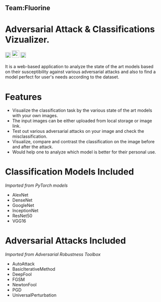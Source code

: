 ## Team:Fluorine
# Adversarial Attack & Classifications Vizualizer.


<img src="https://upload.wikimedia.org/wikipedia/commons/9/96/Pytorch_logo.png" height="18" >   <img src="https://raw.githubusercontent.com/TanmayKhot/Fluorine/adv/Images/advtool.JPG" height="24">    <img src="https://raw.githubusercontent.com/TanmayKhot/Fluorine/adv/Images/streamlit.png" height="18"> 
<br>
<br>
It is a web-based application to analyze the state of the art models based on their susceptibility against various adversarial attacks and also to find a model perfect for user's needs according to the dataset. 
<br>

# Features
- Visualize the classification task by the various state of the art models with your own images.
- The input images can be either uploaded from local storage or image link.
- Test out various adversarial attacks on your image and check the misclassification.
- Visualize, compare and contrast the classification on the image before and after the attack.
- Would help one to analyze which model is better for their personal use.
 
# Classification Models Included
*Imported from PyTorch models* 
- AlexNet
- DenseNet
- GoogleNet
- InceptionNet
- ResNet50
- VGG16

# Adversarial Attacks Included
*Imported from Adversarial Robustness Toolbox* 
- AutoAttack
- BasicIterativeMethod
- DeepFool
- FGSM
- NewtonFool
- PGD
- UniversalPerturbation


